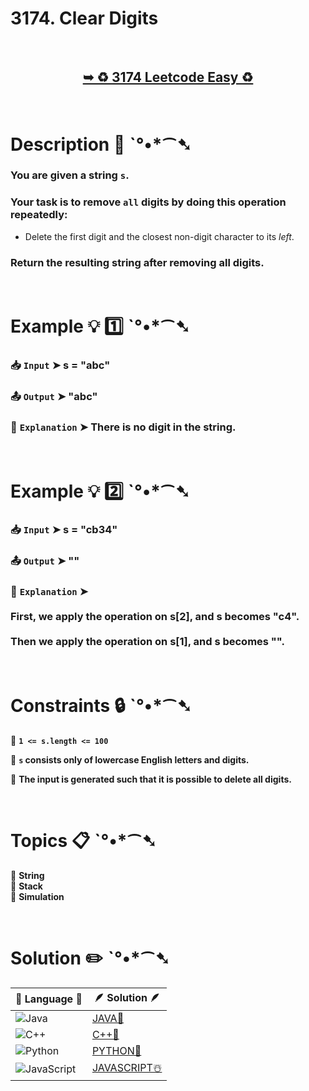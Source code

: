 # 3174. Clear Digits

</br>

<h2 align="center"> 

<a href="https://leetcode.com/problems/clear-digits/description/?envType=daily-question&envId=2025-02-10"><strong>➥ ♻️ 3174 Leetcode Easy ♻️ </strong></a>
</h2>

</br>

# Description 📜 ˋ°•*⁀➷

### You are given a string `s`.

### Your task is to remove `all` digits by doing this operation repeatedly:

- Delete the first digit and the closest non-digit character to its *left*.

### Return the resulting string after removing all digits.

</br>

# Example 💡 1️⃣ ˋ°•*⁀➷

  ### 📥 `Input`  ➤ s = "abc"

  ### 📤 `Output`  ➤ "abc"

  ### 🔦 `Explanation`  ➤ There is no digit in the string.

</br>

# Example 💡 2️⃣ ˋ°•*⁀➷

  ### 📥 `Input` ➤ s = "cb34"

  ### 📤 `Output`  ➤ ""

  ### 🔦 `Explanation` ➤ </br></br> First, we apply the operation on s[2], and s becomes "c4".</br></br>Then we apply the operation on s[1], and s becomes "".

</br>

# Constraints 🔒 ˋ°•*⁀➷

🔹 **`1 <= s.length <= 100`** </br>

🔹 **`s` consists only of lowercase English letters and digits.** </br>

🔹 **The input is generated such that it is possible to delete all digits.** </br>

</br>

# Topics 📋 ˋ°•*⁀➷

🔸 **String**  </br>
🔸 **Stack**  </br>
🔸 **Simulation**  </br>

</br>

# Solution ✏️ ˋ°•*⁀➷

| 📒 Language 📒  | 🪶 Solution 🪶 |
| ------------- | ------------- |
|  ![Java](https://img.shields.io/badge/java-%23ED8B00.svg?style=for-the-badge&logo=openjdk&logoColor=white)  | [JAVA🍁](https://github.com/Prakhar-002/LEETCODE/blob/main/%F0%9F%8D%84%20Daily%20Challenge%202025%20%F0%9F%8D%B3/%F0%9F%94%AC%20Examine%20Thoroughly%20%F0%9F%A7%AC/02%20Feb%20%F0%9F%92%90/10%20-%2002%20-%202025%20---%203174.%20Clear%20Digits%20%E2%98%83%EF%B8%8F%20%F0%9F%8D%81%20%F0%9F%8D%B0%20%F0%9F%8E%B2/%F0%9F%8D%81JAVA%20-%203174.%20Clear%20Digits.java) |
|  ![C++](https://img.shields.io/badge/c++-%2300599C.svg?style=for-the-badge&logo=c%2B%2B&logoColor=white)  | [C++🎲](https://github.com/Prakhar-002/LEETCODE/blob/main/%F0%9F%8D%84%20Daily%20Challenge%202025%20%F0%9F%8D%B3/%F0%9F%94%AC%20Examine%20Thoroughly%20%F0%9F%A7%AC/02%20Feb%20%F0%9F%92%90/10%20-%2002%20-%202025%20---%203174.%20Clear%20Digits%20%E2%98%83%EF%B8%8F%20%F0%9F%8D%81%20%F0%9F%8D%B0%20%F0%9F%8E%B2/%F0%9F%8E%B2CPP%20-%203174.%20Clear%20Digits.cpp)  |
|  ![Python](https://img.shields.io/badge/python-3670A0?style=for-the-badge&logo=python&logoColor=ffdd54)    | [PYTHON🍰](https://github.com/Prakhar-002/LEETCODE/blob/main/%F0%9F%8D%84%20Daily%20Challenge%202025%20%F0%9F%8D%B3/%F0%9F%94%AC%20Examine%20Thoroughly%20%F0%9F%A7%AC/02%20Feb%20%F0%9F%92%90/10%20-%2002%20-%202025%20---%203174.%20Clear%20Digits%20%E2%98%83%EF%B8%8F%20%F0%9F%8D%81%20%F0%9F%8D%B0%20%F0%9F%8E%B2/%F0%9F%8D%B0PYTHON%20-%203174.%20Clear%20Digits.py) |
| ![JavaScript](https://img.shields.io/badge/javascript-%23323330.svg?style=for-the-badge&logo=javascript&logoColor=%23F7DF1E)   | [JAVASCRIPT☃️](https://github.com/Prakhar-002/LEETCODE/blob/main/%F0%9F%8D%84%20Daily%20Challenge%202025%20%F0%9F%8D%B3/%F0%9F%94%AC%20Examine%20Thoroughly%20%F0%9F%A7%AC/02%20Feb%20%F0%9F%92%90/10%20-%2002%20-%202025%20---%203174.%20Clear%20Digits%20%E2%98%83%EF%B8%8F%20%F0%9F%8D%81%20%F0%9F%8D%B0%20%F0%9F%8E%B2/%E2%98%83%EF%B8%8FJAVASCRIPT%20-%203174.%20Clear%20Digits.js) |
